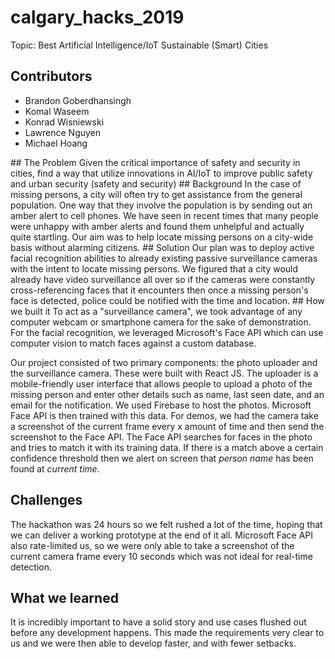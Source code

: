 # calgary_hacks_2019
Topic: Best Artificial Intelligence/IoT Sustainable (Smart) Cities
## Contributors
<ul>
<li>Brandon Goberdhansingh</li>
<li>Komal Waseem</li>
<li>Konrad Wisniewski</li>
<li>Lawrence Nguyen</li>
<li>Michael Hoang</li>
</ul>
## The Problem
Given the critical importance of
safety and security in cities, find a
way that utilize innovations in
AI/IoT to improve public safety
and urban security (safety and
security)
## Background
In the case of missing persons, a city will often try to get assistance from the general population. One way that they involve the population is by sending out an amber alert to cell phones. We have seen in recent times that many people were unhappy with amber alerts and found them unhelpful and actually quite startling. Our aim was to help locate missing persons on a city-wide basis without alarming citizens. 
## Solution
Our plan was to deploy active facial recognition abilities to already existing passive surveillance cameras with the intent to locate missing persons. We figured that a city would already have video surveillance all over so if the cameras were constantly cross-referencing faces that it encounters then once a missing person's face is detected, police could be notified with the time and location.
## How we built it
To act as a "surveillance camera", we took advantage of any computer webcam or smartphone camera for the sake of demonstration. For the facial recognition, we leveraged Microsoft's Face API which can use computer vision to match faces against a custom database.

Our project consisted of two primary components: the photo uploader and the surveillance camera. These were built with React JS. The uploader is a mobile-friendly user interface that allows people to upload a photo of the missing person and enter other details such as name, last seen date, and an email for the notification. We used Firebase to host the photos. Microsoft Face API is then trained with this data. For demos, we had the camera take a screenshot of the current frame every x amount of time and then send the screenshot to the Face API. The Face API searches for faces in the photo and tries to match it with its training data. If there is a match above a certain confidence threshold then we alert on screen that _person name_ has been found at _current time_.
## Challenges
The hackathon was 24 hours so we felt rushed a lot of the time, hoping that we can deliver a working prototype at the end of it all. Microsoft Face API also rate-limited us, so we were only able to take a screenshot of the current camera frame every 10 seconds which was not ideal for real-time detection.
## What we learned
It is incredibly important to have a solid story and use cases flushed out before any development happens. This made the requirements very clear to us and we were then able to develop faster, and with fewer setbacks. 
